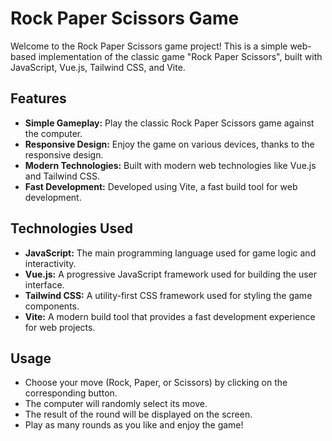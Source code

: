 # Rock Paper Scissors Game

Welcome to the Rock Paper Scissors game project! This is a simple web-based implementation of the classic game "Rock Paper Scissors", built with JavaScript, Vue.js, Tailwind CSS, and Vite.

## Features

- **Simple Gameplay:** Play the classic Rock Paper Scissors game against the computer.
- **Responsive Design:** Enjoy the game on various devices, thanks to the responsive design.
- **Modern Technologies:** Built with modern web technologies like Vue.js and Tailwind CSS.
- **Fast Development:** Developed using Vite, a fast build tool for web development.

## Technologies Used

- **JavaScript:** The main programming language used for game logic and interactivity.
- **Vue.js:** A progressive JavaScript framework used for building the user interface.
- **Tailwind CSS:** A utility-first CSS framework used for styling the game components.
- **Vite:** A modern build tool that provides a fast development experience for web projects.

## Usage

- Choose your move (Rock, Paper, or Scissors) by clicking on the corresponding button.
- The computer will randomly select its move.
- The result of the round will be displayed on the screen.
- Play as many rounds as you like and enjoy the game!

